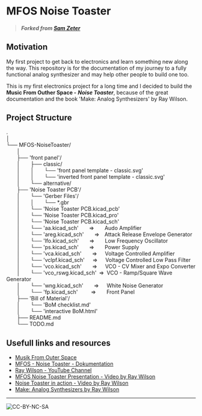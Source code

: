 # MFOS Noise Toaster


> ##### Forked from *[Sam Zeter](https://github.com/samzeter/noise-toaster)*

## Motivation

My first project to get back to electronics and learn something new along the way.
This repository is for the documentation of my journey to a fully functional analog synthesizer and may help other people to build one too.

This is my first electronics project for a long time and I decided to build the __Music From Outher Space -__ __*Noise Toaster*__,  because of the great documentation and the book 'Make: Analog Synthesizers' by Ray Wilson.

## Project Structure
.  
│  
└── MFOS-NoiseToaster/  
&ensp;&ensp;&ensp;&ensp;│  
&ensp;&ensp;&ensp;&ensp;├── 'front panel'/   
&ensp;&ensp;&ensp;&ensp;│&ensp;&ensp;&ensp;&ensp;├── classic/  
&ensp;&ensp;&ensp;&ensp;│&ensp;&ensp;&ensp;&ensp;│&ensp;&ensp;&ensp;&ensp;└── 'front panel template - classic.svg'  
&ensp;&ensp;&ensp;&ensp;│&ensp;&ensp;&ensp;&ensp;│&ensp;&ensp;&ensp;&ensp;└── 'inverted front panel template - classic.svg'  
&ensp;&ensp;&ensp;&ensp;│&ensp;&ensp;&ensp;&ensp;└── alternative/  
&ensp;&ensp;&ensp;&ensp;├── 'Noise Toaster PCB'/   
&ensp;&ensp;&ensp;&ensp;│&ensp;&ensp;&ensp;&ensp;└── 'Gerber Files'/  
&ensp;&ensp;&ensp;&ensp;│&ensp;&ensp;&ensp;&ensp;│&ensp;&ensp;&ensp;&ensp;└── *.gbr   
&ensp;&ensp;&ensp;&ensp;│&ensp;&ensp;&ensp;&ensp;└── 'Noise Toaster PCB.kicad_pcb'  
&ensp;&ensp;&ensp;&ensp;│&ensp;&ensp;&ensp;&ensp;└── 'Noise Toaster PCB.kicad_pro'   
&ensp;&ensp;&ensp;&ensp;│&ensp;&ensp;&ensp;&ensp;└── 'Noise Toaster PCB.kicad_sch'   
&ensp;&ensp;&ensp;&ensp;│&ensp;&ensp;&ensp;&ensp;└── 'aa.kicad_sch'&ensp;&ensp;&ensp;&ensp;=>&ensp;&ensp;&ensp;&ensp;Audo Amplifier    
&ensp;&ensp;&ensp;&ensp;│&ensp;&ensp;&ensp;&ensp;└── 'areg.kicad_sch'&ensp;&ensp;&ensp;&ensp;=>&ensp;&ensp;Attack Release Envelope Generator    
&ensp;&ensp;&ensp;&ensp;│&ensp;&ensp;&ensp;&ensp;└── 'lfo.kicad_sch'&ensp;&ensp;&ensp;&ensp;=>&ensp;&ensp;&ensp;&ensp;Low Frequency Oscillator   
&ensp;&ensp;&ensp;&ensp;│&ensp;&ensp;&ensp;&ensp;└── 'ps.kicad_sch'&ensp;&ensp;&ensp;&ensp;=>&ensp;&ensp;&ensp;&ensp;Power Supply    
&ensp;&ensp;&ensp;&ensp;│&ensp;&ensp;&ensp;&ensp;└── 'vca.kicad_sch'&ensp;&ensp;&ensp;&ensp;=>&ensp;&ensp;&ensp;Voltage Controlled Amplifier  
&ensp;&ensp;&ensp;&ensp;│&ensp;&ensp;&ensp;&ensp;└── 'vclpf.kicad_sch'&ensp;&ensp;&ensp;=>&ensp;&ensp;&ensp;Voltage Controlled Low Pass Filter  
&ensp;&ensp;&ensp;&ensp;│&ensp;&ensp;&ensp;&ensp;└── 'vco.kicad_sch'&ensp;&ensp;&ensp;&ensp;=>&ensp;&ensp;&ensp;VCO - CV Mixer and Expo Converter  
&ensp;&ensp;&ensp;&ensp;│&ensp;&ensp;&ensp;&ensp;└── 'vco_rswg.kicad_sch'&ensp;=>&ensp;VCO - Ramp/Square Wave Generator   
&ensp;&ensp;&ensp;&ensp;│&ensp;&ensp;&ensp;&ensp;└── 'wng.kicad_sch'&ensp;&ensp;&ensp;&ensp;=>&ensp;&ensp;&ensp;White Noise Generator  
&ensp;&ensp;&ensp;&ensp;│&ensp;&ensp;&ensp;&ensp;└── 'fp.kicad_sch'&ensp;&ensp;&ensp;&ensp;&ensp;=>&ensp;&ensp;&ensp;&ensp;Front Panel  
&ensp;&ensp;&ensp;&ensp;├── 'Bill of Material'/   
&ensp;&ensp;&ensp;&ensp;│&ensp;&ensp;&ensp;&ensp;└── 'BoM checklist.md'  
&ensp;&ensp;&ensp;&ensp;│&ensp;&ensp;&ensp;&ensp;└── 'interactive BoM.html'    
&ensp;&ensp;&ensp;&ensp;├── README.md  
&ensp;&ensp;&ensp;&ensp;└── TODO.md  

## Usefull links and resources

* [Musik From Outer Space](http://musicfromouterspace.com/)
* [MFOS - Noise Toaster - Dokumentation](http://musicfromouterspace.com/index.php?MAINTAB=SYNTHDIY&PROJARG=NOISETOASTER/NOISETOASTER.php&VPW=1493&VPH=725)
* [Ray Wilson - YouTube Channel](https://www.youtube.com/@Musicfromouterspace)
* [MFOS Noise Toaster Presentation - Video by Ray Wilson](https://www.youtube.com/watch?v=smFKx6gfOd0)
* [Noise Toaster in action - Video by Ray Wilson](https://www.youtube.com/watch?v=qHlyuIe3wuU)
* [Make: Analog Synthesizers by Ray Wilson](https://learning.oreilly.com/library/view/make-analog-synthesizers/9781449356200/)

---
![CC-BY-NC-SA](https://i.creativecommons.org/l/by-nc-sa/4.0/88x31.png)

